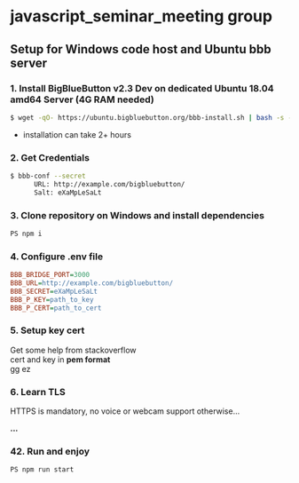 # javascript_seminar_meeting group

## Setup for Windows code host and Ubuntu bbb server

### 1. Install BigBlueButton v2.3 Dev on dedicated Ubuntu 18.04 amd64 Server (4G RAM needed)
```bash 
$ wget -qO- https://ubuntu.bigbluebutton.org/bbb-install.sh | bash -s -- -v bionic-230-dev -a
```
* installation can take 2+ hours

### 2. Get Credentials
```bash
$ bbb-conf --secret
      URL: http://example.com/bigbluebutton/
      Salt: eXaMpLeSaLt
```

### 3. Clone repository on Windows and install dependencies
```scala
PS npm i
``` 

### 4. Configure .env file
```ini
BBB_BRIDGE_PORT=3000
BBB_URL=http://example.com/bigbluebutton/
BBB_SECRET=eXaMpLeSaLt
BBB_P_KEY=path_to_key
BBB_P_CERT=path_to_cert
```

### 5. Setup key cert
Get some help from stackoverflow  
cert and key in **pem format**  
gg ez

### 6. Learn TLS
HTTPS is mandatory, no voice or webcam support otherwise...
  
**...**

### 42. Run and enjoy
```scala
PS npm run start
```
